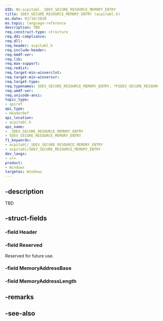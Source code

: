 ```yaml
---
UID: NS:acpitabl._SDEV_SECURE_RESOURCE_MEMORY_ENTRY
title: SDEV_SECURE_RESOURCE_MEMORY_ENTRY (acpitabl.h)
ms.date: 03/10/2020
ms.topic: language-reference
description: TBD
req.construct-type: structure
req.ddi-compliance: 
req.dll: 
req.header: acpitabl.h
req.include-header: 
req.kmdf-ver: 
req.lib: 
req.max-support: 
req.redist: 
req.target-min-winverclnt: 
req.target-min-winversvr: 
req.target-type: 
req.typenames: SDEV_SECURE_RESOURCE_MEMORY_ENTRY, *PSDEV_SECURE_RESOURCE_MEMORY_ENTRY
req.umdf-ver: 
req.unicode-ansi: 
topic_type:
- apiref
api_type:
- HeaderDef
api_location:
- acpitabl.h
api_name:
- _SDEV_SECURE_RESOURCE_MEMORY_ENTRY
- SDEV_SECURE_RESOURCE_MEMORY_ENTRY
f1_keywords:
- acpitabl/_SDEV_SECURE_RESOURCE_MEMORY_ENTRY
- acpitabl/SDEV_SECURE_RESOURCE_MEMORY_ENTRY
dev_langs:
- c++
product:
- Windows
targetos: Windows
---
```


## -description

TBD

## -struct-fields

### -field Header

### -field Reserved

Reserved for future use.

### -field MemoryAddressBase

### -field MemoryAddressLength

## -remarks

## -see-also
